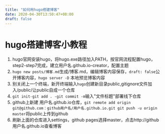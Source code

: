 ```yaml
---
title: "如何用hugo搭建博客"
date: 2020-04-30T13:50:47+08:00
draft: false 
---
```


# hugo搭建博客小教程

1. hugo官网安装hugo，将hugo.exe路径加入PATH，按官网流程配置hugo，step2-step7完成，建立用户名.github.io-creator，配置主题
2. `hugo new posts/博客.md`生成/博客.md，编辑博客内容保存，`draft: false`公开博客内容，`hugo server -D` 本地预览博客内容
3. 别关闭上一个终端，新开终端输入`hugo`创建新目录public,gitignore文件加入/public/让public自成一个仓库
4. ```git init-git add . -git commit -m```输入"文件标题"部署线下仓库
5. github上新建 用户名.github.io仓库，```git remote add origin git@github.com：github用户名/用户名.github.io.git git push -u origin master```将public上传到github
6. 刷新上面的仓库进入settings，github pages选择master，点击http://github用户名.github.io查看博客




